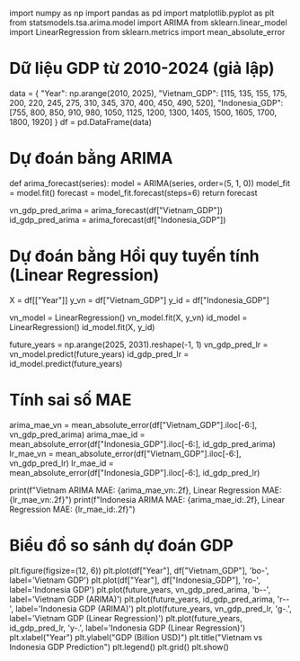 
import numpy as np
import pandas as pd
import matplotlib.pyplot as plt
from statsmodels.tsa.arima.model import ARIMA
from sklearn.linear_model import LinearRegression
from sklearn.metrics import mean_absolute_error

# Dữ liệu GDP từ 2010-2024 (giả lập)
data = {
    "Year": np.arange(2010, 2025),
    "Vietnam_GDP": [115, 135, 155, 175, 200, 220, 245, 275, 310, 345, 370, 400, 450, 490, 520],
    "Indonesia_GDP": [755, 800, 850, 910, 980, 1050, 1125, 1200, 1300, 1405, 1500, 1605, 1700, 1800, 1920]
}
df = pd.DataFrame(data)

# Dự đoán bằng ARIMA
def arima_forecast(series):
    model = ARIMA(series, order=(5, 1, 0))
    model_fit = model.fit()
    forecast = model_fit.forecast(steps=6)
    return forecast

vn_gdp_pred_arima = arima_forecast(df["Vietnam_GDP"])
id_gdp_pred_arima = arima_forecast(df["Indonesia_GDP"])

# Dự đoán bằng Hồi quy tuyến tính (Linear Regression)
X = df[["Year"]]
y_vn = df["Vietnam_GDP"]
y_id = df["Indonesia_GDP"]

vn_model = LinearRegression()
vn_model.fit(X, y_vn)
id_model = LinearRegression()
id_model.fit(X, y_id)

future_years = np.arange(2025, 2031).reshape(-1, 1)
vn_gdp_pred_lr = vn_model.predict(future_years)
id_gdp_pred_lr = id_model.predict(future_years)

# Tính sai số MAE
arima_mae_vn = mean_absolute_error(df["Vietnam_GDP"].iloc[-6:], vn_gdp_pred_arima)
arima_mae_id = mean_absolute_error(df["Indonesia_GDP"].iloc[-6:], id_gdp_pred_arima)
lr_mae_vn = mean_absolute_error(df["Vietnam_GDP"].iloc[-6:], vn_gdp_pred_lr)
lr_mae_id = mean_absolute_error(df["Indonesia_GDP"].iloc[-6:], id_gdp_pred_lr)

print(f"Vietnam ARIMA MAE: {arima_mae_vn:.2f}, Linear Regression MAE: {lr_mae_vn:.2f}")
print(f"Indonesia ARIMA MAE: {arima_mae_id:.2f}, Linear Regression MAE: {lr_mae_id:.2f}")

# Biểu đồ so sánh dự đoán GDP
plt.figure(figsize=(12, 6))
plt.plot(df["Year"], df["Vietnam_GDP"], 'bo-', label='Vietnam GDP')
plt.plot(df["Year"], df["Indonesia_GDP"], 'ro-', label='Indonesia GDP')
plt.plot(future_years, vn_gdp_pred_arima, 'b--', label='Vietnam GDP (ARIMA)')
plt.plot(future_years, id_gdp_pred_arima, 'r--', label='Indonesia GDP (ARIMA)')
plt.plot(future_years, vn_gdp_pred_lr, 'g-.', label='Vietnam GDP (Linear Regression)')
plt.plot(future_years, id_gdp_pred_lr, 'y-.', label='Indonesia GDP (Linear Regression)')
plt.xlabel("Year")
plt.ylabel("GDP (Billion USD)")
plt.title("Vietnam vs Indonesia GDP Prediction")
plt.legend()
plt.grid()
plt.show()

